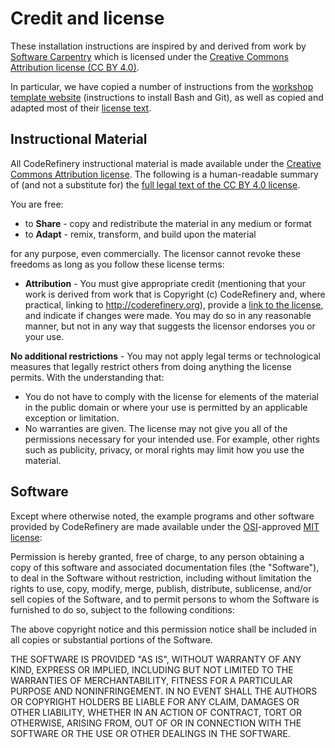 # Credit and license

These installation instructions are inspired by and derived from
work by [Software Carpentry](http://software-carpentry.org) which is licensed under the
[Creative Commons Attribution license (CC BY 4.0)](https://creativecommons.org/licenses/by/4.0/).

In particular, we have copied a number of instructions from the [workshop
template website](https://swcarpentry.github.io/workshop-template/)
(instructions to install Bash and Git),
as well as copied and adapted
most of their [license text](http://software-carpentry.org/license/).


## Instructional Material

All CodeRefinery instructional material is made available under the
[Creative Commons Attribution license](https://creativecommons.org/licenses/by/4.0/).
The following is a human-readable summary of (and not a substitute for)
the [full legal text of the CC BY 4.0 license](https://creativecommons.org/licenses/by/4.0/legalcode).

You are free:

- to **Share** - copy and redistribute the material in any medium or format
- to **Adapt** - remix, transform, and build upon the material

for any purpose, even commercially. The licensor cannot revoke these freedoms as long as you follow these license terms:

- **Attribution** - You must give appropriate credit
  (mentioning that your work is derived from work that is Copyright
  (c) CodeRefinery and, where practical, linking to
  http://coderefinery.org), provide
  a [link to the license](https://creativecommons.org/licenses/by-sa/4.0/),
  and indicate if changes were made. You may do so in any
  reasonable manner, but not in any way that suggests the licensor
  endorses you or your use.

**No additional restrictions** - You may not apply legal terms or technological
measures that legally restrict others from doing anything the license permits.
With the understanding that:

- You do not have to comply with the license for elements of the material in
  the public domain or where your use is permitted by an applicable exception
  or limitation.
- No warranties are given. The license may not give you all of the
  permissions necessary for your intended use. For example, other
  rights such as publicity, privacy, or moral rights may limit how
  you use the material.


## Software

Except where otherwise noted, the example programs and other software provided
by CodeRefinery are made available under the
[OSI](http://opensource.org)-approved [MIT
license](http://opensource.org/licenses/mit-license.html):

Permission is hereby granted, free of charge, to any person
obtaining a copy of this software and associated documentation
files (the "Software"), to deal in the Software without
restriction, including without limitation the rights to use, copy,
modify, merge, publish, distribute, sublicense, and/or sell copies
of the Software, and to permit persons to whom the Software is
furnished to do so, subject to the following conditions:

The above copyright notice and this permission notice shall be
included in all copies or substantial portions of the
Software.

THE SOFTWARE IS PROVIDED "AS IS", WITHOUT WARRANTY OF ANY KIND,
EXPRESS OR IMPLIED, INCLUDING BUT NOT LIMITED TO THE WARRANTIES OF
MERCHANTABILITY, FITNESS FOR A PARTICULAR PURPOSE AND
NONINFRINGEMENT. IN NO EVENT SHALL THE AUTHORS OR COPYRIGHT
HOLDERS BE LIABLE FOR ANY CLAIM, DAMAGES OR OTHER LIABILITY,
WHETHER IN AN ACTION OF CONTRACT, TORT OR OTHERWISE, ARISING FROM,
OUT OF OR IN CONNECTION WITH THE SOFTWARE OR THE USE OR OTHER
DEALINGS IN THE SOFTWARE.
